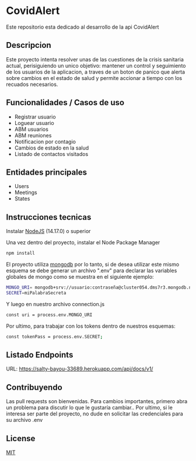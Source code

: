 # CovidAlert

Este repositorio esta dedicado al desarrollo de la api CovidAlert

## Descripcion

Este proyecto intenta resolver unas de las cuestiones de la crisis sanitaria actual,
perisiguiendo un unico objetivo: mantener un control y seguimiento 
de los usuarios de la aplicacion, a traves de un boton de panico que alerta sobre
cambios en el estado de salud y permite accionar a tiempo con los recuados necesarios.

## Funcionalidades / Casos de uso

- Registrar usuario
- Loguear usuario
- ABM usuarios
- ABM reuniones
- Notificacion por contagio
- Cambios de estado en la salud
- Listado de contactos visitados

## Entidades principales

- Users
- Meetings
- States

## Instrucciones tecnicas

Instalar [NodeJS](https://nodejs.org) (14.17.0) o superior

Una vez dentro del proyecto, instalar el Node Package Manager

```bash
npm install
```
El proyecto utiliza [mongodb](https://www.mongodb.com) por lo tanto, si de desea utilizar este mismo esquema
se debe generar un archivo ".env" para declarar las variables globales de mongo como se muestra en el siguiente ejemplo:

```bash
MONGO_URI= mongodb+srv://usuario:contraseña@cluster054.dms7r3.mongodb.net/dbname?retryWrites=true&w=majority
SECRET=miPalabraSecreta
```

Y luego en nuestro archivo connection.js

```bash
const uri = process.env.MONGO_URI
```

Por ultimo, para trabajar con los tokens dentro de nuestros esquemas:

```bash
const tokenPass = process.env.SECRET;
```

## Listado Endpoints

URL: https://salty-bayou-33689.herokuapp.com/api/docs/v1/

## Contribuyendo
Las pull requests son bienvenidas. Para cambios importantes, primero abra un problema para discutir lo que le gustaría cambiar..
Por ultimo, si le interesa ser parte del proyecto, no dude en solicitar las credenciales para su archivo .env

## License
[MIT](https://choosealicense.com/licenses/mit/)
